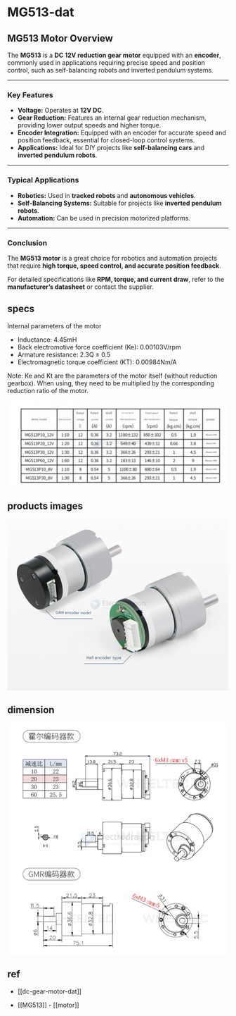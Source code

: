 
# MG513-dat


## MG513 Motor Overview

The **MG513** is a **DC 12V reduction gear motor** equipped with an **encoder**, commonly used in applications requiring precise speed and position control, such as self-balancing robots and inverted pendulum systems.

---

### **Key Features**
- **Voltage:** Operates at **12V DC**.
- **Gear Reduction:** Features an internal gear reduction mechanism, providing lower output speeds and higher torque.
- **Encoder Integration:** Equipped with an encoder for accurate speed and position feedback, essential for closed-loop control systems.
- **Applications:** Ideal for DIY projects like **self-balancing cars** and **inverted pendulum robots**.

---

### **Typical Applications**
- **Robotics:** Used in **tracked robots** and **autonomous vehicles**.
- **Self-Balancing Systems:** Suitable for projects like **inverted pendulum robots**.
- **Automation:** Can be used in precision motorized platforms.

---

### **Conclusion**
The **MG513 motor** is a great choice for robotics and automation projects that require **high torque, speed control, and accurate position feedback**. 

For detailed specifications like **RPM, torque, and current draw**, refer to the **manufacturer’s datasheet** or contact the supplier.


## specs 

Internal parameters of the motor
- Inductance: 4.45mH
- Back electromotive force coefficient (Ke): 0.00103V/rpm
- Armature resistance: 2.3Q ± 0.5
- Electromagnetic torque coefficient (KT): 0.00984Nm/A

Note: Ke and Kt are the parameters of the motor itself (without reduction gearbox). When using, they need to be multiplied by the corresponding reduction ratio of the motor.

![](2025-03-28-15-30-04.png)

## products images 

![](2025-03-28-15-27-53.png)

## dimension 

![](2025-03-28-15-47-40.png)

## ref 

- [[dc-gear-motor-dat]]

- [[MG513]] - [[motor]]